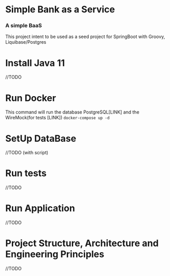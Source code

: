 # Simple Bank as a Service
### A simple BaaS 
This project intent to be used as a seed project for SpringBoot with Groovy, Liquibase/Postgres

# Install Java 11
//TODO

# Run Docker
This command will run the database PostgreSQL[LINK] and the WireMock(for tests [LINK])
`docker-compose up -d`

# SetUp DataBase
//TODO (with script)

# Run tests
//TODO

# Run Application
//TODO

# Project Structure, Architecture and  Engineering Principles
//TODO